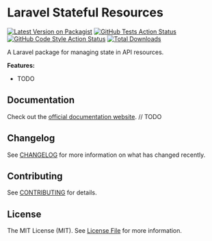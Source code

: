 # Laravel Stateful Resources

[![Latest Version on Packagist](https://img.shields.io/packagist/v/farbcode/laravel-stateful-resources.svg?style=flat-square)](https://packagist.org/packages/farbcode/laravel-stateful-resources)
[![GitHub Tests Action Status](https://img.shields.io/github/actions/workflow/status/farbcodegmbh/laravel-stateful-resources/run-tests.yml?branch=main&label=tests&style=flat-square)](https://github.com/farbcodegmbh/laravel-stateful-resources/actions?query=workflow%3Arun-tests+branch%3Amain)
[![GitHub Code Style Action Status](https://img.shields.io/github/actions/workflow/status/farbcodegmbh/laravel-stateful-resources/fix-php-code-style-issues.yml?branch=main&label=code%20style&style=flat-square)](https://github.com/farbcodegmbh/laravel-stateful-resources/actions?query=workflow%3A"Fix+PHP+code+style+issues"+branch%3Amain)
[![Total Downloads](https://img.shields.io/packagist/dt/farbcode/laravel-stateful-resources.svg?style=flat-square)](https://packagist.org/packages/farbcode/laravel-stateful-resources)

A Laravel package for managing state in API resources.

**Features:**

-   TODO

## Documentation

Check out the [official documentation website](#). // TODO

## Changelog

See [CHANGELOG](CHANGELOG.md) for more information on what has changed recently.

## Contributing

See [CONTRIBUTING](CONTRIBUTING.md) for details.

## License

The MIT License (MIT). See [License File](LICENSE.md) for more information.
